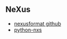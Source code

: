 ## NeXus

* [nexusformat github](https://github.com/nexusformat)
* [python-nxs](https://github.com/nexusformat/python-nxs)


